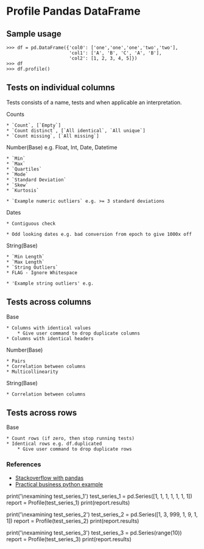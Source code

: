 
# Profile Pandas DataFrame


## Sample usage

```
>>> df = pd.DataFrame({'col0': ['one','one','one','two','two'],
                       'col1': ['A', 'B', 'C', 'A', 'B'],
                       'col2': [1, 2, 3, 4, 5]})
>>> df
>>> df.profile()
```



## Tests on individual columns

Tests consists of a name, tests and when applicable an interpretation.

Counts

    * `Count`, [`Empty`]
    * `Count distinct`, [`All identical`, `All unique`] 
    * `Count missing`, [`All missing`]

Number(Base) e.g. Float, Int, Date, Datetime

    * `Min`
    * `Max`
    * `Quartiles`
    * `Mode`
    * `Standard Deviation`
    * `Skew`
    * `Kurtosis`
    
    * `Example numeric outliers` e.g. >= 3 standard deviations

Dates

    * Contiguous check

    * Odd looking dates e.g. bad conversion from epoch to give 1000x off


String(Base)

    * `Min Length`
    * `Max Length`
    * `String Outliers`
    * FLAG - Ignore Whitespace
    
    * 'Example string outliers' e.g. 

## Tests across columns

Base

    * Columns with identical values
        * Give user command to drop duplicate columns
    * Columns with identical headers

Number(Base)

    * Pairs
    * Correlation between columns
    * Multicollinearity
    
String(Base)

    * Correlation between columns

## Tests across rows

Base

    * Count rows (if zero, then stop running tests)
    * Identical rows e.g. df.duplicated
        * Give user command to drop duplicate rows


### References
* [Stackoverflow with pandas](http://stackoverflow.com/questions/17095101/outputting-difference-in-two-pandas-dataframes-side-by-side-highlighting-the-d)
* [Practical business python example](http://pbpython.com/excel-diff-pandas.html)



print('\nexamining test_series_1')
test_series_1 = pd.Series([1, 1, 1, 1, 1, 1, 1])
report = Profile(test_series_1)
print(report.results)

print('\nexamining test_series_2')
test_series_2 = pd.Series([1, 3, 999, 1, 9, 1, 1])
report = Profile(test_series_2)
print(report.results)

print('\nexamining test_series_3')
test_series_3 = pd.Series(range(10))
report = Profile(test_series_3)
print(report.results)